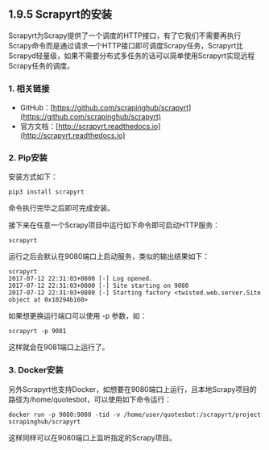 ## 1.9.5 Scrapyrt的安装

Scrapyrt为Scrapy提供了一个调度的HTTP接口，有了它我们不需要再执行Scrapy命令而是通过请求一个HTTP接口即可调度Scrapy任务，Scrapyrt比Scrapyd轻量级，如果不需要分布式多任务的话可以简单使用Scrapyrt实现远程Scrapy任务的调度。

### 1. 相关链接

* GitHub：[https://github.com/scrapinghub/scrapyrt](https://github.com/scrapinghub/scrapyrt)
* 官方文档：[http://scrapyrt.readthedocs.io](http://scrapyrt.readthedocs.io)

### 2. Pip安装

安装方式如下：

```
pip3 install scrapyrt
```

命令执行完毕之后即可完成安装。

接下来在任意一个Scrapy项目中运行如下命令即可启动HTTP服务：

```
scrapyrt
```

运行之后会默认在9080端口上启动服务，类似的输出结果如下：

```
scrapyrt
2017-07-12 22:31:03+0800 [-] Log opened.
2017-07-12 22:31:03+0800 [-] Site starting on 9080
2017-07-12 22:31:03+0800 [-] Starting factory <twisted.web.server.Site object at 0x10294b160>
```

如果想更换运行端口可以使用 -p 参数，如：

```
scrapyrt -p 9081
```

这样就会在9081端口上运行了。

### 3. Docker安装

另外Scrapyrt也支持Docker，如想要在9080端口上运行，且本地Scrapy项目的路径为/home/quotesbot，可以使用如下命令运行：

```
docker run -p 9080:9080 -tid -v /home/user/quotesbot:/scrapyrt/project scrapinghub/scrapyrt
```

这样同样可以在9080端口上监听指定的Scrapy项目。
